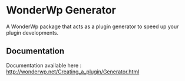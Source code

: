 # WonderWp Generator

A WonderWp package that acts as a plugin generator to speed up your plugin developments.

## Documentation

Documentation available here : http://wonderwp.net/Creating_a_plugin/Generator.html